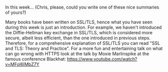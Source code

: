 In this week... (Chris, please, could you write one of these nice summaries of yours?)


Many books have been written on SSL/TLS, hence what you have seen during this week is just an introduction. For example, we haven't introduced the Diffie-Hellman key exchange in SSL/TLS, which is considered more secure, albeit less efficient, than the one introduced in previous steps. Therefore, for a comprehensive explanation of SSL/TLS you can read "SSL and TLS: Theory and Practice". For a more fun and entertaining talk on what can go wrong with HTTPS look at the talk by Moxie Marlinspike at the famous conference Blackhat: https://www.youtube.com/watch?v=MFol6IMbZ7Y


